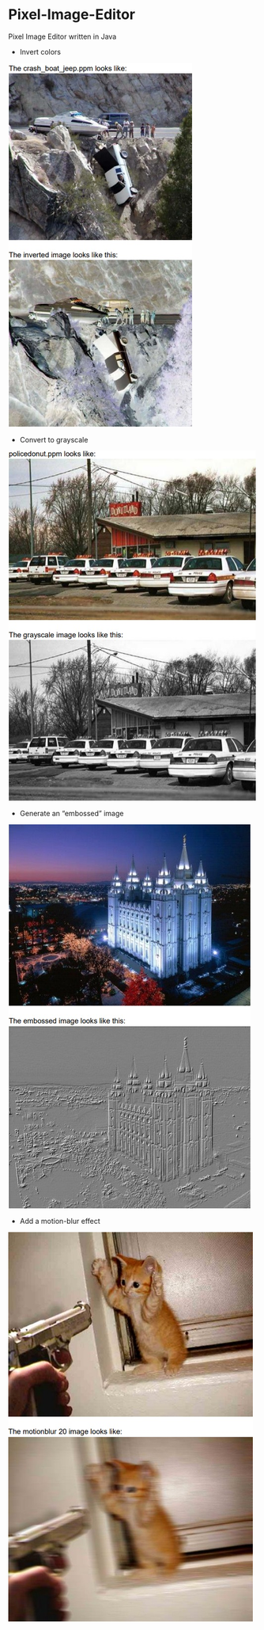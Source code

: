 # Pixel-Image-Editor
Pixel Image Editor written in Java

- Invert colors

![](images/invert.jpg)

- Convert to grayscale

![](images/grayscale.jpg)

- Generate an “embossed” image

![](images/embosse.jpg)

- Add a motion-blur effect

![](images/motionblur.jpg)
